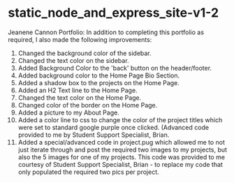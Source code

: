 # static_node_and_express_site-v1-2

Jeanene Cannon Portfolio:
In addition to completing this portfolio as required, I also made the following improvements: 
1. Changed the background color of the sidebar.
2. Changed the text color on the sidebar.
3. Added Background Color to the 'back' button on the header/footer.
4. Added background color to the Home Page Bio Section.
5. Added a shadow box to the projects on the Home Page.
6. Added an H2 Text line to the Home Page.
7. Changed the text color on the Home Page.
8. Changed color of the border on the Home Page.
9. Added a picture to my About Page.
10. Added a color line to css to change the color of the project titles which were set to standard google purple once clicked. (Advanced code provided to me by Student Support Specialist, Brian.
11. Added a special/advanced code in project.pug which allowed me to not just iterate through and post the required two images to my projects, but also the 5 images for one of my projects. This code was provided to me courtesy of Student Support Specialist, Brian - to replace my code that only populated the required two pics per project.

